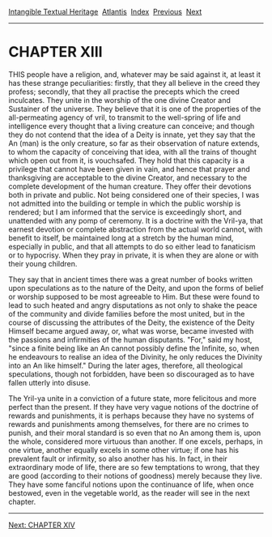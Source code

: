 [Intangible Textual Heritage](../../index)  [Atlantis](../index) 
[Index](index)  [Previous](vrl11)  [Next](vrl13) 

------------------------------------------------------------------------

# CHAPTER XIII

THIS people have a religion, and, whatever may be said against it, at
least it has these strange peculiarities: firstly, that they all believe
in the creed they profess; secondly, that they all practise the precepts
which the creed inculcates. They unite in the worship of the one divine
Creator and Sustainer of the universe. They believe that it is one of
the properties of the all-permeating agency of vril, to transmit to the
well-spring of life and intelligence every thought that a living
creature can conceive; and though they do not contend that the idea of a
Deity is innate, yet they say that the An (man) is the only creature, so
far as their observation of nature extends, to whom the capacity of
conceiving that idea, with all the trains of thought which open out from
it, is vouchsafed. They hold that this capacity is a privilege that
cannot have been given in vain, and hence that prayer and thanksgiving
are acceptable to the divine Creator, and necessary to the complete
development of the human creature. They offer their devotions both in
private and public. Not being considered one of their species, I was not
admitted into the building or temple in which the public worship is
rendered; but I am informed that the service is exceedingly short, and
unattended with any pomp of ceremony. It is a doctrine with the Vril-ya,
that earnest devotion or complete abstraction from the actual world
cannot, with benefit to itself, be maintained long at a stretch by the
human mind, especially in public, and that all attempts to do so either
lead to fanaticism or to hypocrisy. When they pray in private, it is
when they are alone or with their young children.

They say that in ancient times there was a great number of books written
upon speculations as to the nature of the Deity, and upon the forms of
belief or worship supposed to be most agreeable to Him. But these were
found to lead to such heated and angry disputations as not only to shake
the peace of the community and divide families before the most united,
but in the course of discussing the attributes of the Deity, the
existence of the Deity Himself became argued away, or, what was worse,
became invested with the passions and infirmities of the human
disputants. "For," said my host, "since a finite being like an An cannot
possibly define the Infinite, so, when he endeavours to realise an idea
of the Divinity, he only reduces the Divinity into an An like himself."
During the later ages, therefore, all theological speculations, though
not forbidden, have been so discouraged as to have fallen utterly into
disuse.

The Yril-ya unite in a conviction of a future state, more felicitous and
more perfect than the present. If they have very vague notions of the
doctrine of rewards and punishments, it is perhaps because they have no
systems of rewards and punishments among themselves, for there are no
crimes to punish, and their moral standard is so even that no An among
them is, upon the whole, considered more virtuous than another. If one
excels, perhaps, in one virtue, another equally excels in some other
virtue; if one has his prevalent fault or infirmity, so also another has
his. In fact, in their extraordinary mode of life, there are so few
temptations to wrong, that they are good (according to their notions of
goodness) merely because they live. They have some fanciful notions upon
the continuance of life, when once bestowed, even in the vegetable
world, as the reader will see in the next chapter.

------------------------------------------------------------------------

[Next: CHAPTER XIV](vrl13)
